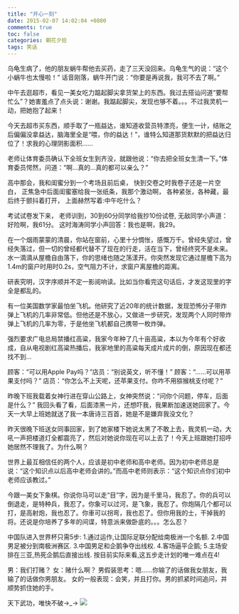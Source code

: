 ```yaml
---
title: "开心一刻"
date: 2015-02-07 14:02:04 +0800
comments: true
toc: false
categories: 朝花夕拾
tags: 笑话
---
```


乌龟生病了，他的朋友蜗牛帮他去买药，走了三天没回来。乌龟生气的说：“这个小蜗牛也太慢啦！”
话音刚落，蜗牛开门说：“你要是再说我，我可不去了啊。”

中午去逛超市，看见一美女吃力踮起脚尖拿货架上的东西。我过去搭讪问道“要帮忙么”？她害羞点了点头说：谢谢。我踮起脚尖，发现也够不着。。。不过我灵机一动，把她抱了起来！

今天去超市买东西，顺手取了一瓶益达，谁知道收营员特漂亮，便生一计，结账之后偏偏没拿益达，脑海里全是“喂，你的益达！”，谁特么知道那货默默的把益达归位了！求我的心理阴影面积……<!--more-->

老师让体育委员确认下全班女生到齐没，就跟他说：“你去把全班女生清一下。”体育委员愕然，问道：“啊...真的...真的都可以亲么？”

高中那会，我和闺蜜分到一个考场且前后桌， 快到交卷之时我卷子还是一片空白， 正焦急中后面闺蜜塞给我一张纸条，我那个激动啊， 各种紧张，各种藏，最后终于颤抖着打开， 上面赫然写着:中午吃什么？

考试试卷发下来， 老师训到，30到60分同学给我抄10份试卷, 无敌同学小声道：好险啊，我61分。 这时海涛同学小声回答：我也是啊，我29。

在一个烟雨蒙蒙的清晨，你站在窗前，心里十分惆怅，感慨万千。曾经失望过，曾经失落过，但一切的曾经都代替不了现在的行走，活在当下，曾经终究不是未来。
水一滴滴从屋檐自由落下，你的思绪也随之荡漾开。你突然发现它通过屋檐下高为1.4m的窗户时用时0.2s，空气阻力不计，求窗户离屋檐的距离。

研表究明，汉字序顺并不定一影阅响读。比如当你看完这句话后，才发这现里的字全是都乱的。

有一位美国数学家最怕坐飞机。他研究了近20年的统计数据，发现恐怖分子带炸弹上飞机的几率非常低。但他还是不放心，又做进一步研究，发现两个人同时带炸弹上飞机的几率为零，于是他坐飞机都自己携带一枚炸弹。

强烈要求广电总局禁播红高粱，我家今年种了几十亩高粱，本以为今年有个好收成，自从电视剧红高粱热播后，我家地里的高粱每天成片成片的倒，原因现在都还找不到…

顾客：“可以用Apple Pay吗？”店员：“别说英文，听不懂！”
顾客：“……可以用苹果支付吗？”
店员：“你怎么不上天呢，还苹果支付。你咋不用猕猴桃支付呢？”

昨晚下班我载着女神行进在穿山公路上，女神突然说：“问你个问题，停车，后面是什么？” 我回头看了看，后面漆黑一片，还想吓我，我果断加速送她回家了。今天一大早上班她就送了我一本唐诗三百首，她是不是嫌弃我没文化？

昨天很晚下班送女同事回家，到了她家楼下她说太黑了不敢上去，我灵机一动，大吼一声把楼道灯全都震亮了，然后对她说你现在可以上去了！今天上班跟她打招呼她居然不理我了。为什么啊？

世界上最互相信任的两个人，应该是初中老师和高中老师。因为初中老师总是说：“这个知识点以后高中老师会讲的。”而高中老师则表示：“这个知识点你们初中老师应该教过。”

今跟一美女下象棋。你说你马可以走“目”字，因为是千里马，我忍了。你的兵可以倒退走，是特种兵，我忍了。你象可以过河，是飞象，我忍了。你炮隔几个都可以打，是高射炮，我也忍了。你車可以拐弯，我也忍了。但你用我的士，干掉我的将。还说是你培养了多年的间谍，特意派来做卧底的。。。怎么忍？

中国队进入世界杯只需5步: 1.通过运作,让国际足联分配给南极洲一个名额. 2.中国男足被分到南极洲赛区. 3.中国男足和企鹅争夺出线权. 4.客场逼平企鹅; 5.主场安排在三亚,热死企鹅后直接出线. 按目前实际来看,这五步走计划的唯一难点在4!

男：我们打赌？
女：赌什么啊？
男假装思考：嗯……你输了的话做我女朋友，我输了的话做你男朋友。
女的一般表现：会笑，并且打你。男的抓紧时间追问，并顺势抓住她的手。

天下武功，唯快不破→_→ ![](https://xnstatic-1253397658.file.myqcloud.com/rabbit.gif)

